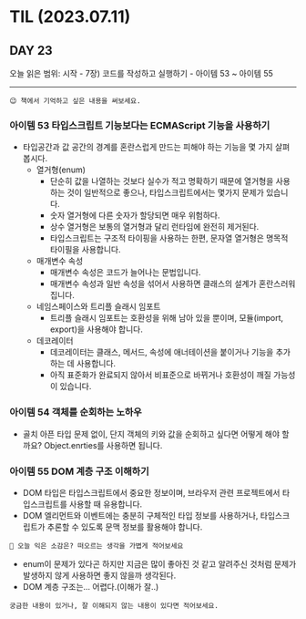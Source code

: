# TIL (2023.07.11)

## DAY 23

오늘 읽은 범위: 시작 - 7장) 코드를 작성하고 실행하기 - 아이템 53 ~ 아이템 55

---

```
😉 책에서 기억하고 싶은 내용을 써보세요.
```

### 아이템 53 타입스크립트 기능보다는 ECMAScript 기능을 사용하기

- 타입공간과 값 공간의 경계를 혼란스럽게 만드는 피해야 하는 기능을 몇 가지 살펴봅시다.
  - 열거형(enum)
    - 단순히 값을 나열하는 것보다 실수가 적고 명확하기 때문에 열거형을 사용하는 것이 일반적으로 좋으나, 타입스크립트에서는
      몇가지 문제가 있습니다.
    - 숫자 열거형에 다른 숫자가 할당되면 매우 위험하다.
    - 상수 열거형은 보통의 열거형과 달리 런타임에 완전히 제거된다.
    - 타입스크립트는 구조적 타이핑을 사용하는 한편, 문자열 열거형은 명목적 타이필을 사용합니다.
  - 매개변수 속성
    - 매개변수 속성은 코드가 늘어나는 문법입니다.
    - 매개변수 속성과 일반 속성을 섞어서 사용하면 클래스의 설계가 혼란스러워집니다.
  - 네임스페이스와 트리플 슬래시 임포트
    - 트리플 슬래시 임포트는 호환성을 위해 남아 있을 뿐이며, 모듈(import, export)을 사용해야 합니다.
  - 데코레이터
    - 데코레이터는 클래스, 메서드, 속성에 애너테이션을 붙이거나 기능을 추가하는 데 사용합니다.
    - 아직 표준화가 완료되지 않아서 비표준으로 바뀌거나 호환성이 깨질 가능성이 있습니다.

### 아이템 54 객체를 순회하는 노하우

- 골치 아픈 타입 문제 없이, 단지 객체의 키와 값을 순회하고 싶다면 어떻게 해야 할까요?
  Object.enrties를 사용하면 됩니다.

### 아이템 55 DOM 계층 구조 이해하기

- DOM 타입은 타입스크립트에서 중요한 정보이며, 브라우저 관련 프로젝트에서 타입스크립트를 사용할 때 유용합니다.
- DOM 엘리먼트와 이벤트에는 충분히 구체적인 타입 정보를 사용하거나, 타입스크립트가 추론할 수 있도록
  문맥 정보를 활용해야 합니다.

```
🤔 오늘 익은 소감은? 떠오르는 생각을 가볍게 적어보세요
```

- enum이 문제가 있다곤 하지만 지금은 많이 좋아진 것 같고 알려주신 것처럼 문제가 발생하지 않게 사용하면 좋지 않을까 생각된다.
- DOM 계층 구조는... 어렵다.(이해가 잘..)

```
궁금한 내용이 있거나, 잘 이해되지 않는 내용이 있다면 적어보세요.
```

